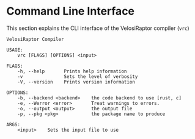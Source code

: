 # Command Line Interface

This section explains the CLI interface of the VelosiRaptor compiler (`vrc`)

```
VelosiRaptor Compiler

USAGE:
    vrc [FLAGS] [OPTIONS] <input>

FLAGS:
    -h, --help       Prints help information
    -v               Sets the level of verbosity
    -V, --version    Prints version information

OPTIONS:
    -b, --backend <backend>    the code backend to use [rust, c]
    -e, --Werror <error>       Treat warnings to errors.
    -o, --output <output>      the output file
    -p, --pkg <pkg>            the package name to produce

ARGS:
    <input>    Sets the input file to use
```